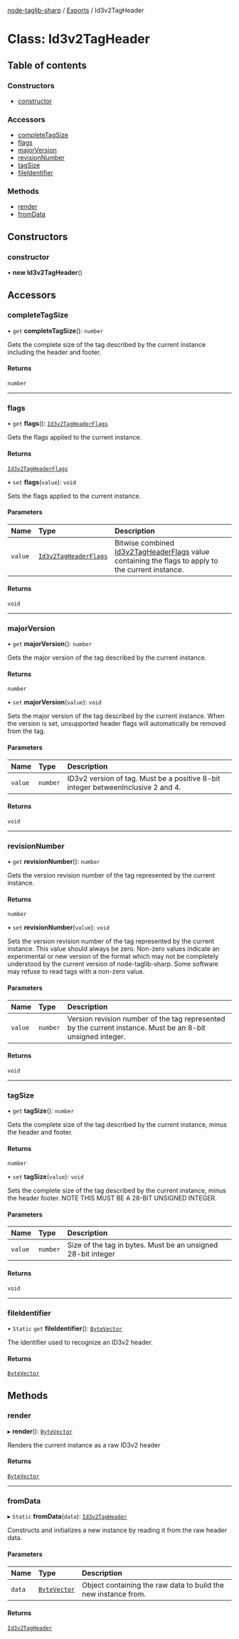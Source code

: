 [node-taglib-sharp](../README.md) / [Exports](../modules.md) / Id3v2TagHeader

# Class: Id3v2TagHeader

## Table of contents

### Constructors

- [constructor](id3v2tagheader.md#constructor)

### Accessors

- [completeTagSize](id3v2tagheader.md#completetagsize)
- [flags](id3v2tagheader.md#flags)
- [majorVersion](id3v2tagheader.md#majorversion)
- [revisionNumber](id3v2tagheader.md#revisionnumber)
- [tagSize](id3v2tagheader.md#tagsize)
- [fileIdentifier](id3v2tagheader.md#fileidentifier)

### Methods

- [render](id3v2tagheader.md#render)
- [fromData](id3v2tagheader.md#fromdata)

## Constructors

### constructor

• **new Id3v2TagHeader**()

## Accessors

### completeTagSize

• `get` **completeTagSize**(): `number`

Gets the complete size of the tag described by the current instance including the header
and footer.

#### Returns

`number`

___

### flags

• `get` **flags**(): [`Id3v2TagHeaderFlags`](../enums/id3v2tagheaderflags.md)

Gets the flags applied to the current instance.

#### Returns

[`Id3v2TagHeaderFlags`](../enums/id3v2tagheaderflags.md)

• `set` **flags**(`value`): `void`

Sets the flags applied to the current instance.

#### Parameters

| Name | Type | Description |
| :------ | :------ | :------ |
| `value` | [`Id3v2TagHeaderFlags`](../enums/id3v2tagheaderflags.md) | Bitwise combined [Id3v2TagHeaderFlags](../enums/id3v2tagheaderflags.md) value containing the flags to apply to the     current instance. |

#### Returns

`void`

___

### majorVersion

• `get` **majorVersion**(): `number`

Gets the major version of the tag described by the current instance.

#### Returns

`number`

• `set` **majorVersion**(`value`): `void`

Sets the major version of the tag described by the current instance.
When the version is set, unsupported header flags will automatically be removed from the
tag.

#### Parameters

| Name | Type | Description |
| :------ | :------ | :------ |
| `value` | `number` | ID3v2 version of tag. Must be a positive 8-bit integer betweenInclusive 2 and 4. |

#### Returns

`void`

___

### revisionNumber

• `get` **revisionNumber**(): `number`

Gets the version revision number of the tag represented by the current instance.

#### Returns

`number`

• `set` **revisionNumber**(`value`): `void`

Sets the version revision number of the tag represented by the current instance.
This value should always be zero. Non-zero values indicate an experimental or new version of
the format which may not be completely understood by the current version of
node-taglib-sharp. Some software may refuse to read tags with a non-zero value.

#### Parameters

| Name | Type | Description |
| :------ | :------ | :------ |
| `value` | `number` | Version revision number of the tag represented by the current instance. Must be     an 8-bit unsigned integer. |

#### Returns

`void`

___

### tagSize

• `get` **tagSize**(): `number`

Gets the complete size of the tag described by the current instance, minus the header and
footer.

#### Returns

`number`

• `set` **tagSize**(`value`): `void`

Sets the complete size of the tag described by the current instance, minus the header
footer. NOTE THIS MUST BE A 28-BIT UNSIGNED INTEGER.

#### Parameters

| Name | Type | Description |
| :------ | :------ | :------ |
| `value` | `number` | Size of the tag in bytes. Must be an unsigned 28-bit integer |

#### Returns

`void`

___

### fileIdentifier

• `Static` `get` **fileIdentifier**(): [`ByteVector`](bytevector.md)

The identifier used to recognize an ID3v2 header.

#### Returns

[`ByteVector`](bytevector.md)

## Methods

### render

▸ **render**(): [`ByteVector`](bytevector.md)

Renders the current instance as a raw ID3v2 header

#### Returns

[`ByteVector`](bytevector.md)

___

### fromData

▸ `Static` **fromData**(`data`): [`Id3v2TagHeader`](id3v2tagheader.md)

Constructs and initializes a new instance by reading it from the raw header data.

#### Parameters

| Name | Type | Description |
| :------ | :------ | :------ |
| `data` | [`ByteVector`](bytevector.md) | Object containing the raw data to build the new instance from. |

#### Returns

[`Id3v2TagHeader`](id3v2tagheader.md)
